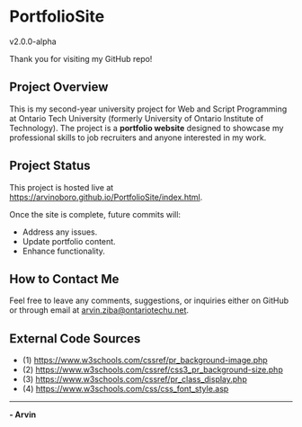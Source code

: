 # PortfolioSite
v2.0.0-alpha

Thank you for visiting my GitHub repo!

## Project Overview
This is my second-year university project for Web and Script Programming at Ontario Tech University (formerly University of Ontario Institute of Technology). The project is a **portfolio website** designed to showcase my professional skills to job recruiters and anyone interested in my work.

## Project Status
This project is hosted live at https://arvinoboro.github.io/PortfolioSite/index.html. 

Once the site is complete, future commits will:
- Address any issues.
- Update portfolio content.
- Enhance functionality.

## How to Contact Me
Feel free to leave any comments, suggestions, or inquiries either on GitHub or through email at [arvin.ziba@ontariotechu.net](mailto:arvin.ziba@ontariotechu.net). 

## External Code Sources

- (1) https://www.w3schools.com/cssref/pr_background-image.php
- (2) https://www.w3schools.com/cssref/css3_pr_background-size.php
- (3) https://www.w3schools.com/cssref/pr_class_display.php
- (4) https://www.w3schools.com/css/css_font_style.asp 

---
**- Arvin**

